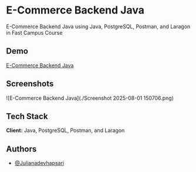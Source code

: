 # E-Commerce Backend Java

E-Commerce Backend Java using Java, PostgreSQL, Postman, and Laragon in Fast Campus Course

## Demo

[E-Commerce Backend Java](https://appleipad-indonesia-6iiblkkbn-juliana-devi-hapsaris-projects.vercel.app/)

## Screenshots

![E-Commerce Backend Java](./Screenshot 2025-08-01 150706.png)

## Tech Stack

**Client:** Java, PostgreSQL, Postman, and Laragon

## Authors

- [@Julianadevhapsari](https://github.com/JulianaDeviHapsari/)
